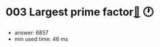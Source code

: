 003 Largest prime factor[:link:](http://projecteuler.net/problem=3)  :clock1:
========================

- answer: 6857 
- min used time: 46 ms

